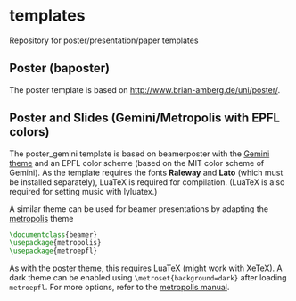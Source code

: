 # templates
Repository for poster/presentation/paper templates

## Poster (baposter)

The poster template is based on http://www.brian-amberg.de/uni/poster/. 

## Poster and Slides (Gemini/Metropolis with EPFL colors)

The poster_gemini template is based on beamerposter with the
[Gemini theme](https://www.anishathalye.com/2018/07/19/gemini-a-modern-beamerposter-theme/)
and an EPFL color scheme (based on the MIT color scheme of Gemini).
As the template requires the fonts **Raleway** and **Lato** (which must be installed separately),
LuaTeX is required for compilation.
(LuaTeX is also required for setting music with lyluatex.)

A similar theme can be used for beamer presentations by adapting the [metropolis](https://github.com/matze/mtheme) theme
``` tex
\documentclass{beamer}
\usepackage{metropolis}
\usepackage{metroepfl}
```
As with the poster theme, this requires LuaTeX (might work with XeTeX).
A dark theme can be enabled using `\metroset{background=dark}` after loading `metroepfl`.
For more options, refer to the [metropolis manual](http://mirrors.ctan.org/macros/latex/contrib/beamer-contrib/themes/metropolis/doc/metropolistheme.pdf).
